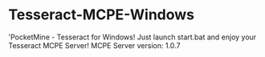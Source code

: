 # Tesseract-MCPE-Windows
'PocketMine - Tesseract for Windows! 
Just launch start.bat and enjoy your Tesseract MCPE Server! MCPE Server version: 1.0.7
